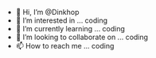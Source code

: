 - 👋 Hi, I’m @Dinkhop
- 👀 I’m interested in ... coding
- 🌱 I’m currently learning ... coding
- 💞️ I’m looking to collaborate on ... coding
- 📫 How to reach me ... coding

<!---
Dinkhop/Dinkhop is a ✨ special ✨ repository because its `README.md` (this file) appears on your GitHub profile.
You can click the Preview link to take a look at your changes.
--->
